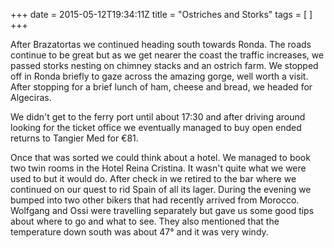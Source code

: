 +++
date = 2015-05-12T19:34:11Z
title = "Ostriches and Storks"
tags = [ ]
+++
<p>After Brazatortas we continued heading south towards Ronda. The roads continue to be great but as we get nearer the coast the traffic increases, we passed storks nesting on chimney stacks and an ostrich farm. We stopped off in Ronda briefly to gaze across the amazing gorge, well worth a visit. After stopping for a brief lunch of ham, cheese and bread, we headed for Algeciras.</p>

<p>We didn't get to the ferry port until about 17:30 and after driving around looking for the ticket office we eventually managed to buy open ended returns to Tangier Med for &euro;81.</p>

<p>Once that was sorted we could think about a hotel. We managed to book two twin rooms in the Hotel Reina Cristina. It wasn't quite what we were used to but it would do. After check in we retired to the bar where we continued on our quest to rid Spain of all its lager. During the evening we bumped into two other bikers that had recently arrived from Morocco. Wolfgang and Ossi were travelling separately but gave us some good tips about where to go and what to see. They also mentioned that the temperature down south was about 47&deg; and it was very windy.</p>
